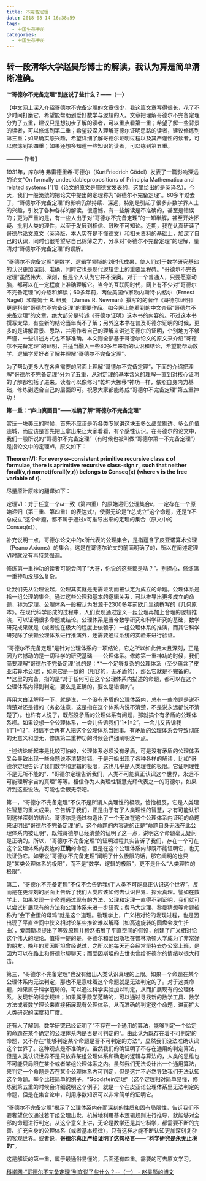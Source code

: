 ```yaml
---
title: 不完备定理
date: 2018-08-14 16:38:59
tags: 
  - 中国生存手册
categories: 
  - 中国生存手册
---
```


 

## **转一段清华大学赵昊彤博士的解读，我认为算是简单清晰准确。**

“**“哥德尔不完备定理”到底说了些什么？——（一）**

【中文网上深入介绍哥德尔不完备定理的文章很少，我这篇文章写得很长，花了不少时间打磨它，希望能帮助到爱好数学与逻辑的人。文章把理解哥德尔不完备定理分为了五重，建议只是想初步了解的读者，可以重点看第一重；希望了解一些背景的读者，可以修炼到第二重；希望较深入理解哥德尔证明思路的读者，建议修炼到第三重；如果确实感兴趣，希望详细了解哥德尔证明过程以及其严谨性的读者，可以修炼到第四重；如果还想多知道一些知识的读者，可以练到第五重。

——— 作者】

1931年，库尔特∙弗雷德里希∙哥德尔（KurtFriedrich
 Gödel）发表了一篇影响深远的论文“On formally undecidablepropositions of Principia 
Mathematica and related systems I”[1]（论文的原文是用德文发表的，这里给出的是英译名）。今天，我们一般笼统的把论文中提出的定理称为“哥德尔不完备定理”。80多年过去了，“哥德尔不完备定理”的影响仍然持续、深远，特别是引起了很多非数学界人士的兴趣，引发了各种各样的解读。很遗憾，有一些解读是不准确的，甚至是错误的；更为严重的是，有一些人出于对“哥德尔不完备定理”的一知半解，甚至开始怀疑、批判人类的理性，以至于发展到相信、鼓吹不可知论。近期，我在认真研读了哥德尔论文原文（英译版，本人实在是不懂德文）和相关资料的基础上，加深了自己的认识，同时也很希望尽自己绵薄之力，分享对“哥德尔不完备定理”的理解，厘清对“哥德尔不完备定理”的误解。

“哥德尔不完备定理”是数学、逻辑学领域的划时代成果，使人们对于数学研究基础的认识更加深刻、准确，同时它也是现代逻辑史上的重要里程碑。“哥德尔不完备定理”虽然伟大、深刻，但是个人认为它并不深奥。对于一个普通人，只要愿意动脑，都可以在一定程度上准确理解它。当今的互联网时代，网上有不少对“哥德尔不完备定理”的介绍和解读；60多年前，两位美国作家欧内斯特·内格尔（Ernest
 Nagel）和詹姆士 R. 纽曼 （James R. 
Newman）撰写的的著作《哥德尔证明》更是科普“哥德尔不完备定理”的重要作品。如今网上能看到的中文介绍“哥德尔不完备定理”的文章，绝大部分是转述《哥德尔证明》这本书的内容的。不过这本书撰写太早，有些新的结论当年尚不了解；另外这本书在普及哥德尔证明的时候，更多的是讲解背景、思路，并用作者自己的理解来讲述哥德尔的证明，个别地方不够严谨，一些讲述方式也不够准确。本文则全部基于哥德尔论文的原文来介绍“哥德尔不完备定理”的证明，并适当融入一些80多年来新的认识和结论，希望能帮助数学、逻辑学爱好者了解并理解“哥德尔不完备定理”。

为了帮助更多人在各自需要的层面上理解“哥德尔不完备定理”，下面的介绍把理解“哥德尔不完备定理”分为了五重，从对定理的基本含义的理解一直到对核心证明的了解都包括了进来。读者可以像修习“乾坤大挪移”神功一样，依照自身内力基础，修炼到适合自己的层面即可。祝愿大家都能练成“哥德尔不完备定理”第五重神功！

**第一重：“庐山真面目”——准确了解“哥德尔不完备定理”**

赏玩一块美玉的时候，首先不应该是听各类专家讲这块玉多么晶莹剔透、多么价值连城，而应该是首先把玉拿出来让大家看看，有个感性认识。在哥德尔的论文中，我们一般所说的“哥德尔不完备定理”（有时候也被叫做“哥德尔第一不完备定理”）是指论文中的定理VI，原文如下：

**TheoremVI: For every ω-consistent primitive recursive class κ of formulae, there is aprimitive recursive class-sign r , such that neither forall(v,r) nornot(forall(v,r)) belongs to Conseq(κ) (where v is the free variable of r).**

尽量原汁原味的翻译如下：

定理VI：对于任意一个ω一致（第四重）的原始递归公理集合κ，一定存在一个原始递归（第三重、第四重）的表达式r，使得无论是“r总成立”这个命题，还是“r不总成立”这个命题，都不属于通过κ可推导出来的定理的集合（原文中的Conseq(κ)）。

补充说明一点，哥德尔论文中的κ所代表的公理集合，是指蕴含了皮亚诺算术公理（Peano Axioms）的集合，这是在哥德尔论文的前面明确了的，所以在阐述定理VI时就没有再特意强调。

修炼第一重神功的读者可能会问了“大哥，你说的这些都是啥？”。别担心，修炼第一重神功没那么复杂。

让我们先从公理说起，公理其实就是无需证明而被认定为成立的命题。公理体系是指一组公理的集合。通过这些公理和基本的逻辑关系，可以推导出更多成立的命题，称为定理。公理体系一般被认为发源于2300多年前欧几里德撰写的《几何原本》。在现代科学形成的过程中，人们发现通过定义一组公理再加上合理的逻辑推演，可以证明很多命题或结论。公理体系是当今数学研究和科学研究的基础，数学研究成果就是（或者说在极大的程度上依赖于）一组公理体系的推演，而其它科学研究除了依赖公理体系进行推演外，还需要通过系统的实验来进行验证。

“哥德尔不完备定理”是针对公理体系的一项结论，它之所以如此伟大且深刻，正是因为它撼动的是一切科学的研究基础——公理体系。修炼第一重神功的时候，我们简要理解“哥德尔不完备定理”说的是：**一个足够复杂的公理体系（至少蕴含了皮亚诺算术公理），如果它是一致的（相容的，无矛盾的），那么它就是不完备的。**这里的完备，指的是“对于任何可在这个公理体系内描述的命题，都可以在这个公理体系内得到判定，要么是正确的，要么是错误的”。

再用大白话解释一下，就是说，一个没有矛盾的公理体系内，总有一些命题是说不清楚对还是错的（务必注意，这是指在这个体系内说不清楚，不是说永远都说不清楚了）。也许有人说了，既然没矛盾的公理体系有问题，那就搞个有矛盾的公理体系呗。如果设想一个公理体系，一会儿告诉我们“1+1=2”，一会儿又告诉我们“1+12”，相信不会再有人把这个公理体系当回事。有矛盾的公理体系会导致彻底的无意义和虚无，修炼第二重神功的时候会详细阐明这一点。

上述结论听起来是比较可怕的，公理体系必须没有矛盾，可是没有矛盾的公理体系又会导致出现一些命题说不清楚对错。于是开始出现了各种各样的解读，比如“哥德尔定理告诉了我们数学和逻辑的极限，这也几乎是人类理性的极限。它证明理性不是无所不能的”、“哥德尔定理告诉我们，人类不可能真正认识这个世界，永远不可能理解宇宙的真理”等等。相信作为人类理性智慧光辉代表之一的哥德尔，如果听到这些说法，可能也会很无奈吧。

第一，“哥德尔不完备定理”不仅不是所谓人类理性的极限，恰恰相反，它是人类理性智慧的重大成果。它告诉了我们，正是由于有了人类理性的智慧，才有可能认识到这样深刻的结论。哥德尔是通过构造出了一个无法在这个公理体系内证明的命题来证明出“哥德尔不完备定理”的。这个命题的内容说的正是“命题自身无法在此公理体系内被证明”，既然哥德尔已经清楚的证明了这一点，说明这个命题毫无疑问是正确的。所以，“哥德尔不完备定理”的证明过程其实告诉了我们，存在一个可在这个公理体系内表达的**正确**的命题，但是在这个公理体系内却既不能证明它，也无法证伪它。如果说“哥德尔不完备定理”阐明了什么极限的话，那它阐明的也只是“某类公理体系的极限”，而不是“数学、逻辑的极限”，更不是什么“人类理性的极限”。

第二，“哥德尔不完备定理”不仅不会告诉我们“人类不可能真正认识这个世界”，反而是在更深刻的层面上告诉了我们人类应该如何去认识世界、探索真理。譬如在数学上，如果发现一个命题通过现有的方法、公理和定理一直得不到证明，我们就可以尝试扩展现有的方法和公理体系来进一步研究；费马大定理、黎曼猜想等命题被称为“会下金蛋的母鸡”就是这个道理。物理学上，广义相对论的发现过程，也是因出现了平直空间中狭义相对论某些推论难以解释（如高速旋转的圆盘会发生扭曲），爱因斯坦提出了等效原理并毅然拓展了平直空间的假设，创建了广义相对论这个伟大的理论。值得一提的是，哥德尔和爱因斯坦在普林斯顿大学成为了非常好的朋友。晚年的爱因斯坦曾经说过，之所以他每天还会经常坚持去办公室上班，是因为可以在路上和哥德尔聊聊天；而爱因斯坦的去世也曾给哥德尔的情绪以很大打击。

第三，“哥德尔不完备定理”也没有给出人类认识真理的上限。如果一个命题在某个公理体系内无法判定，那也不是意味着这个命题就是无法判定的了。对于这类命题，如果属于科学范畴的，可以通过科学实验加以判定，从而扩展现有的公理体系，发现新的科学规律；如果属于数学范畴的，可以通过寻找新的数学工具、数学方法或者数学理论来直接拓展现有公理体系，从而准确的判定这个命题，进而扩大人类研究的深度和广度。

还有人了解到，数学研究已经证明了“不存在一个通用的算法，能够判定一个给定的命题在某个确定的公理体系内是否是可判定的”。由此认为既存在着不可判定的命题，又不存在“能够判定某个命题是否不可判定的方法”，显然我们没法准确认识这个世界了。这种观点是不准确的。虽然我们的确证明了不存在通用的判定算法，但是人类认识世界不是只依靠某组公理体系和确定的逻辑与算法的，人类的思维也不可能只局限在某个或者某组公理体系之内。虽然我们无法设计出一个通用算法，来判定一个命题是否在某个公理体系内可判定，但是这并不必然导致我们无法认知这个命题。举个比较简单的例子，“Goodstein定理”（这个定理相对简单易懂，修炼到第五重的时候会详细说明这个例子）就是一个在皮亚诺公理体系里无法判定的命题，但是在集合论中，利用序数知识可以非常简单的证明它。

“哥德尔不完备定理”揭示了公理体系内在而深刻的性质和固有局限性，告诉我们不要奢望仅仅通过若干组公理出发，机械地利用基本逻辑规则进行推导，就能够对全部的命题进行判定。从这个意义上讲，无论是数学还是其它科学，都需要不断的完善、扩充自身的公理体系（或者基本规律），只有这样才能不断认知更加深刻复杂的客观世界。或者说，**哥德尔真正严格证明了这句格言——“科学研究是永无止境的”**。

这是解读的第一重，属于最通俗易懂的，后面还有四重。需要的可去原文学习。

[科学网-“哥德尔不完备定理”到底说了些什么？--（一） - 赵昊彤的博文](https://link.zhihu.com/?target=http%3A//blog.sciencenet.cn/blog-409681-1067019.html)
